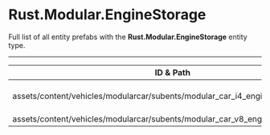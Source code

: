 # Rust.Modular.EngineStorage
Full list of all <Badge type="warning" text="2"/> entity prefabs with the **Rust.Modular.EngineStorage** entity type.

---
| ID & Path |
| --- |
| <a href="#3092307067"><Badge id="3092307067" type="tip" text="#"/></a> <Badge type="tip" text="3092307067"/>  <br> assets/content/vehicles/modularcar/subents/modular_car_i4_engine_storage.prefab |
| <a href="#4151790624"><Badge id="4151790624" type="tip" text="#"/></a> <Badge type="tip" text="4151790624"/>  <br> assets/content/vehicles/modularcar/subents/modular_car_v8_engine_storage.prefab |
